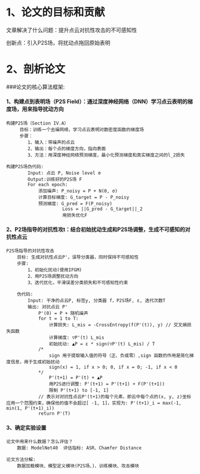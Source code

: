 # 1、论文的目标和贡献

文章解决了什么问题：提升点云对抗性攻击的不可感知性  

创新点：引入P2S场，将扰动点拖回原始表明

# 2、剖析论文

###论文的核心算法框架:
#### 1、构建点到表明场（P2S Field）：通过深度神经网络（DNN）学习点云表明的梯度场，用来指导扰动方向
    构建P2S场（Section IV.A）
         目标：训练一个去噪网络，学习点云表明对数密度函数的梯度场
         步骤：
            1、输入：带噪声的点云       
            2、输出：每个点的梯度方向，指向表面  
            3、方法：用深度神经网络预测梯度，最小化预测梯度和真实梯度之间的l_2损失

    构建P2S场伪代码:
            Input: 点云 P, Noise level σ
            Output:训练好的P2S场 F
            For each epoch:
                添加噪声: P_noisy = P + N(0, σ)
                计算目标梯度: G_target = P - P_noisy
                预测梯度: G_pred = F(P_noisy)
                         Loss = ||G_pred - G_target||_2
                         用损失优化F
#### 2、P2场指导的对抗性攻t：结合初始扰动生成和P2S场调整，生成不可感知的对抗性点云
    P2S场指导的对抗性攻击
        目标: 生成对抗性点云P'，误导分类器，同时保持不可感知性
        步骤: 
            1、初始化扰动(使用IFGM)
            2、用P2S场调整扰动方向
            3、迭代优化，平滑误差分类损失和不可感知性约束  

        伪代码:
            Input: 干净的点云P, 标签y, 分类器 f，P2S场F, ε, 迭代次数T
            输出: 对抗点云 P'
                P'(0) = P + 随机噪声
                for t = 1 to T:
                    计算损失: L_mis = -CrossEntropy(f(P'(t)), y) // 交叉熵损失函数
                    计算梯度: ▽P'(t) L_mis
                    初始扰动: ▲P = ε * sign(▽P'(t) L_mis) / T
                /*  
                    sign 用于提取输入值的符号（正、负或零）,sign 函数的作用是简化梯度信息，用于生成初始扰动
                    sign(x) = 1, if x > 0; 0, if x = 0; -1, if x < 0
                */
                    P'(t+1) = P'(t) + ▲P
                    用P2S进行调整: P'(t+1) = P'(t+1) + F(P'(t+1))
                    限制 P'(t+1) to [-1, 1]
                // 表示对对抗性点云P'(t+1)的每个元素，即云中每个点的(x, y, z)坐标应用一个范围约束，确保他的值不会超过[ -1, 1]，实现为: P'(t+1)_i = max(-1, min(1, P'(t+1)_i))
                return P'(T)

#### 3、确定实验设置
    论文中用来什么数据？怎么评估？
        数据: ModelNet40  评估指标: ASR、Chamfer Distance
    
    论文方法分解:
        数据加载模块、模型定义模块(P2S场、)、训练模块、攻击模块
